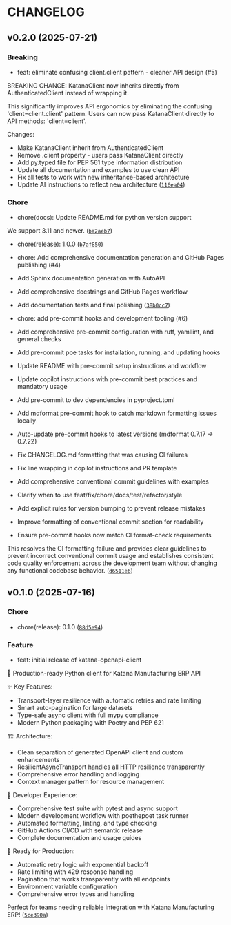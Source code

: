 # CHANGELOG


## v0.2.0 (2025-07-21)

### Breaking

- feat: eliminate confusing client.client pattern - cleaner API design (#5)

BREAKING CHANGE: KatanaClient now inherits directly from AuthenticatedClient instead of
wrapping it.

This significantly improves API ergonomics by eliminating the confusing
'client=client.client' pattern. Users can now pass KatanaClient directly to API methods:
'client=client'.

Changes:

- Make KatanaClient inherit from AuthenticatedClient
- Remove .client property - users pass KatanaClient directly
- Add py.typed file for PEP 561 type information distribution
- Update all documentation and examples to use clean API
- Fix all tests to work with new inheritance-based architecture
- Update AI instructions to reflect new architecture
  ([`116ea04`](https://github.com/dougborg/katana-openapi-client/commit/116ea0431a0f0d3e61163ed7076f1b2dd539bfa5))

### Chore

* chore(docs): Update README.md for python version support

We support 3.11 and newer. ([`ba2aeb7`](https://github.com/dougborg/katana-openapi-client/commit/ba2aeb7cc3d4c412652f74b4d583db1775e354d0))

* chore(release): 1.0.0 ([`b7af850`](https://github.com/dougborg/katana-openapi-client/commit/b7af8509ff9ec0805ff549290273f485d454d0f7))

* chore: Add comprehensive documentation generation and GitHub Pages publishing (#4)

- Add Sphinx documentation generation with AutoAPI

- Add comprehensive docstrings and GitHub Pages workflow

- Add documentation tests and final polishing
  ([`38b0cc7`](https://github.com/dougborg/katana-openapi-client/commit/38b0cc742fc83b64adda2055634979a3829c24ac))

* chore: add pre-commit hooks and development tooling (#6)

* Add comprehensive pre-commit configuration with ruff, yamllint, and general checks
* Add pre-commit poe tasks for installation, running, and updating hooks
* Update README with pre-commit setup instructions and workflow
* Update copilot instructions with pre-commit best practices and mandatory usage
* Add pre-commit to dev dependencies in pyproject.toml
* Add mdformat pre-commit hook to catch markdown formatting issues locally
* Auto-update pre-commit hooks to latest versions (mdformat 0.7.17 → 0.7.22)
* Fix CHANGELOG.md formatting that was causing CI failures
* Fix line wrapping in copilot instructions and PR template
* Add comprehensive conventional commit guidelines with examples
* Clarify when to use feat/fix/chore/docs/test/refactor/style
* Add explicit rules for version bumping to prevent release mistakes
* Improve formatting of conventional commit section for readability
* Ensure pre-commit hooks now match CI format-check requirements

This resolves the CI formatting failure and provides clear guidelines to prevent
incorrect conventional commit usage and establishes consistent code quality enforcement
across the development team without changing any functional codebase behavior.
([`d6511e6`](https://github.com/dougborg/katana-openapi-client/commit/d6511e68949a95ba6871ad7e60b6b7b9e295a535))

## v0.1.0 (2025-07-16)

### Chore

- chore(release): 0.1.0
  ([`88d5e94`](https://github.com/dougborg/katana-openapi-client/commit/88d5e94cbcd39049219fd02504a9af5f346c3394))

### Feature

- feat: initial release of katana-openapi-client

🚀 Production-ready Python client for Katana Manufacturing ERP API

✨ Key Features:

- Transport-layer resilience with automatic retries and rate limiting
- Smart auto-pagination for large datasets
- Type-safe async client with full mypy compliance
- Modern Python packaging with Poetry and PEP 621

🏗️ Architecture:

- Clean separation of generated OpenAPI client and custom enhancements
- ResilientAsyncTransport handles all HTTP resilience transparently
- Comprehensive error handling and logging
- Context manager pattern for resource management

🧪 Developer Experience:

- Comprehensive test suite with pytest and async support
- Modern development workflow with poethepoet task runner
- Automated formatting, linting, and type checking
- GitHub Actions CI/CD with semantic release
- Complete documentation and usage guides

🔧 Ready for Production:

- Automatic retry logic with exponential backoff
- Rate limiting with 429 response handling
- Pagination that works transparently with all endpoints
- Environment variable configuration
- Comprehensive error types and handling

Perfect for teams needing reliable integration with Katana Manufacturing ERP!
([`5ce390a`](https://github.com/dougborg/katana-openapi-client/commit/5ce390a604cc6f10993a3a5b416f7b55ef805871))
